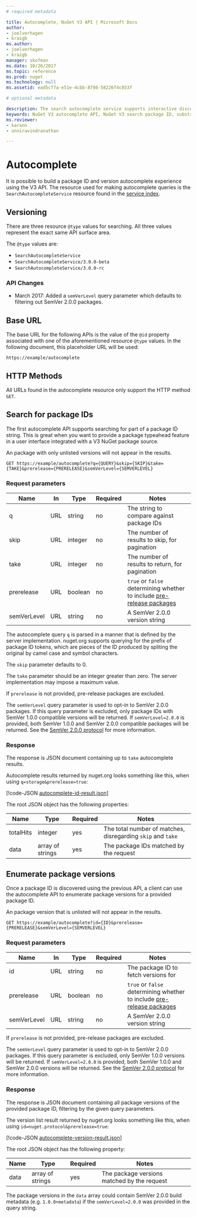 ```yaml
---
# required metadata 

title: Autocomplete, NuGet V3 API | Microsoft Docs
author:
- joelverhagen
- kraigb
ms.author:
- joelverhagen
- kraigb
manager: skofman
ms.date: 10/26/2017
ms.topic: reference
ms.prod: nuget
ms.technology: null
ms.assetid: ead5cf7a-e51e-4cbb-8798-58226f4c853f

# optional metadata

description: The search autocomplete service supports interactive discovery of package IDs and versions.
keywords: NuGet V3 autocomplete API, NuGet V3 search package ID, substring package ID
ms.reviewer:
- karann
- unniravindranathan

---
```


# Autocomplete

It is possible to build a package ID and version autocomplete experience using the V3 API. The resource used for making
autocomplete queries is the `SearchAutocompleteService` resource found in the [service index](service-index.md).

## Versioning

There are three resource `@type` values for searching. All three values represent the exact same API surface area.

The `@type` values are:

 - `SearchAutocompleteService`
 - `SearchAutocompleteService/3.0.0-beta`
 - `SearchAutocompleteService/3.0.0-rc`

### API Changes

 - March 2017: Added a `semVerLevel` query parameter which defaults to filtering out SemVer 2.0.0 packages.

## Base URL

The base URL for the following APIs is the value of the `@id` property associated with one of the aforementioned
resource `@type` values. In the following document, this placeholder URL will be used:

```
https://example/autocomplete
```

## HTTP Methods

All URLs found in the autocomplete resource only support the HTTP method `GET`.

## Search for package IDs

The first autocomplete API supports searching for part of a package ID string. This is great when you want to provide
a package typeahead feature in a user interface integrated with a V3 NuGet package source.

An package with only unlisted versions will not appear in the results.

```
GET https://example/autocomplete?q={QUERY}&skip={SKIP}&take={TAKE}&prerelease={PRERELEASE}&semVerLevel={SEMVERLEVEL}
```

### Request parameters

Name        | In     | Type    | Required | Notes
----------- | ------ | ------- | -------- | -----
q           | URL    | string  | no       | The string to compare against package IDs
skip        | URL    | integer | no       | The number of results to skip, for pagination
take        | URL    | integer | no       | The number of results to return, for pagination
prerelease  | URL    | boolean | no       | `true` or `false` determining whether to include [pre-release packages](../../create-packages/prerelease-packages.md)
semVerLevel | URL    | string  | no       | A SemVer 2.0.0 version string 

The autocomplete query `q` is parsed in a manner that is defined by the server implementation. nuget.org supports
querying for the prefix of package ID tokens, which are pieces of the ID produced by spliting the original by camel
case and symbol characters.

The `skip` parameter defaults to 0.

The `take` parameter should be an integer greater than zero. The server implementation may impose a maximum value.

If `prerelease` is not provided, pre-release packages are excluded.

The `semVerLevel` query parameter is used to opt-in to SemVer 2.0.0 packages. If this query parameter is excluded, only
package IDs with SemVer 1.0.0 compatible versions will be returned. If `semVerLevel=2.0.0` is provided, both SemVer
1.0.0 and SemVer 2.0.0 compatible packages will be returned. See the
[SemVer 2.0.0 protocol](https://github.com/NuGet/Home/wiki/Semver-2.0.0-Protocol) for more information.

### Response

The response is JSON document containing up to `take` autocomplete results.

Autocomplete results returned by nuget.org looks something like this, when using `q=storage&prerelease=true`:

[!code-JSON [autocomplete-id-result.json](./_data/autocomplete-id-result.json)]

The root JSON object has the following properties:

Name      | Type             | Required | Notes
--------- | ---------------- | -------- | -----
totalHits | integer          | yes      | The total number of matches, disregarding `skip` and `take`
data      | array of strings | yes      | The package IDs matched by the request

## Enumerate package versions

Once a package ID is discovered using the previous API, a client can use the autocomplete API to enumerate package
versions for a provided package ID.

An package version that is unlisted will not appear in the results.

```
GET https://example/autocomplete?id={ID}&prerelease={PRERELEASE}&semVerLevel={SEMVERLEVEL}
```

### Request parameters

Name        | In     | Type    | Required | Notes
----------- | ------ | ------- | -------- | -----
id          | URL    | string  | no       | The package ID to fetch versions for
prerelease  | URL    | boolean | no       | `true` or `false` determining whether to include [pre-release packages](../../create-packages/prerelease-packages.md)
semVerLevel | URL    | string  | no       | A SemVer 2.0.0 version string 

If `prerelease` is not provided, pre-release packages are excluded.

The `semVerLevel` query parameter is used to opt-in to SemVer 2.0.0 packages. If this query parameter is excluded, only
SemVer 1.0.0 versions will be returned. If `semVerLevel=2.0.0` is provided, both SemVer 1.0.0 and SemVer 2.0.0 versions
will be returned. See the [SemVer 2.0.0 protocol](https://github.com/NuGet/Home/wiki/Semver-2.0.0-Protocol) for more
information.

### Response

The response is JSON document containing all package versions of the provided package ID, filtering by the given query
parameters.

The version list result returned by nuget.org looks something like this, when using
`id=nuget.protocol&prerelease=true`:

[!code-JSON [autocomplete-version-result.json](./_data/autocomplete-version-result.json)]

The root JSON object has the following property:

Name      | Type             | Required | Notes
--------- | ---------------- | -------- | -----
data      | array of strings | yes      | The package versions matched by the request

The package versions in the `data` array could contain SemVer 2.0.0 build metadata (e.g. `1.0.0+metadata`) if the
`semVerLevel=2.0.0` was provided in the query string.

